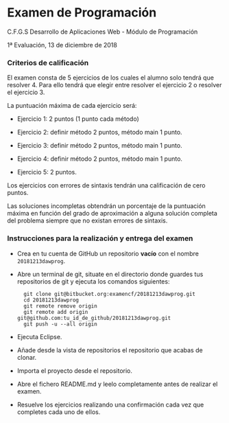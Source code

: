 # Examen de Programación

C.F.G.S Desarrollo de Aplicaciones Web - Módulo de Programación

1ª Evaluación, 13 de diciembre de 2018

### Criterios de calificación

El examen consta de 5 ejercicios de los cuales el alumno solo tendrá que resolver 4. Para ello tendrá que elegir entre resolver el ejercicio 2 o resolver el ejercicio 3.

La puntuación máxima de cada ejercicio será:

* Ejercicio 1: 2 puntos (1 punto cada método)


* Ejercicio 2: definir método 2 puntos, método main 1 punto.


* Ejercicio 3: definir método 2 puntos, método main 1 punto.


* Ejercicio 4: definir método 2 puntos, método main 1 punto.


* Ejercicio 5: 2 puntos.

Los ejercicios con errores de sintaxis tendrán una calificación de cero puntos.

Las soluciones incompletas obtendrán un porcentaje de la puntuación máxima en función del grado de aproximación a alguna solución completa del problema siempre que no existan errores de sintaxis.

### Instrucciones para la realización y entrega del examen

* Crea en tu cuenta de GitHub un repositorio **vacío** con el nombre ``20181213dawprog``.


* Abre un terminal de git, situate en el directorio donde guardes tus repositorios de git y ejecuta los comandos siguientes:

		git clone git@bitbucket.org:examencf/20181213dawprog.git
		cd 20181213dawprog
		git remote remove origin
		git remote add origin git@github.com:tu_id_de_github/20181213dawprog.git
		git push -u --all origin

* Ejecuta Eclipse.


* Añade desde la vista de repositorios el repositorio que acabas de clonar.


* Importa el proyecto desde el repositorio.


* Abre el fichero README.md y leelo completamente antes de realizar el examen.


* Resuelve los ejercicios realizando una confirmación cada vez que completes cada uno de ellos.
